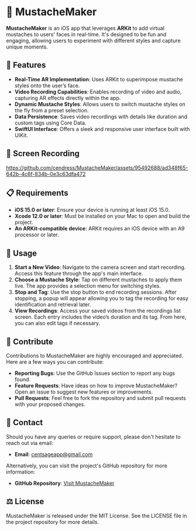 # 🥸 MustacheMaker

**MustacheMaker** is an iOS app that leverages **ARKit** to add virtual mustaches to users' faces in real-time. It's designed to be fun and engaging, allowing users to experiment with different styles and capture unique moments.

## 🚀 Features

- **Real-Time AR Implementation**: Uses ARKit to superimpose mustache styles onto the user’s face.
- **Video Recording Capabilities**: Enables recording of video and audio, capturing AR effects directly within the app.
- **Dynamic Mustache Styles**: Allows users to switch mustache styles on the fly from a preset selection.
- **Data Persistence**: Saves video recordings with details like duration and custom tags using Core Data.
- **SwiftUI Interface**: Offers a sleek and responsive user interface built with UIKit.

## 📸 Screen Recording

https://github.com/cendress/MustacheMaker/assets/95492688/ad348f65-642b-4c6f-834b-0e3c63dfa472

## 📋 Requirements

- **iOS 15.0 or later**: Ensure your device is running at least iOS 15.0.
- **Xcode 12.0 or later**: Must be installed on your Mac to open and build the project.
- **An ARKit-compatible device**: ARKit requires an iOS device with an A9 processor or later.

## 🎉 Usage

1. **Start a New Video**: Navigate to the camera screen and start recording. Access this feature through the app's main interface.
2. **Choose a Mustache Style**: Tap on different mustaches to apply them live. The app provides a selection menu for switching styles.
3. **Stop and Tag**: Use the stop button to end recording sessions. After stopping, a popup will appear allowing you to tag the recording for easy identification and retrieval later.
4. **View Recordings**: Access your saved videos from the recordings list screen. Each entry includes the video’s duration and its tag. From here, you can also edit tags if necessary.

## 👥 Contribute

Contributions to MustacheMaker are highly encouraged and appreciated. Here are a few ways you can contribute:

- **Reporting Bugs**: Use the GitHub Issues section to report any bugs found.
- **Feature Requests**: Have ideas on how to improve MustacheMaker? Open an issue to suggest new features or improvements.
- **Pull Requests**: Feel free to fork the repository and submit pull requests with your proposed changes.

## 📧 Contact

Should you have any queries or require support, please don't hesitate to reach out via email:

- **Email**: [centsageapp@gmail.com](mailto:centsageapp@gmail.com)

Alternatively, you can visit the project's GitHub repository for more information:

- **GitHub Repository**: [Visit MustacheMaker](https://github.com/cendress/MustacheMaker)

## ⚖️ License

MustacheMaker is released under the MIT License. See the LICENSE file in the project repository for more details.

